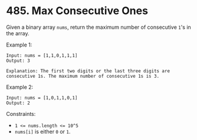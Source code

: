# 485. Max Consecutive Ones

Given a binary array `nums`, return the maximum number of consecutive `1`'s in the array.

Example 1:

    Input: nums = [1,1,0,1,1,1]
    Output: 3

    Explanation: The first two digits or the last three digits are consecutive 1s. The maximum number of consecutive 1s is 3.

Example 2:

    Input: nums = [1,0,1,1,0,1]
    Output: 2

Constraints:

- `1 <= nums.length <= 10^5`
- `nums[i]` is either `0` or `1`.